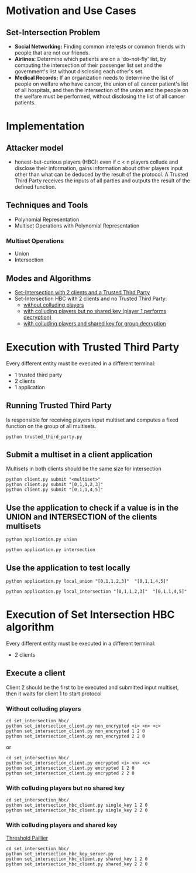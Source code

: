 # Motivation and Use Cases
## Set-Intersection Problem
* **Social Networking:** Finding common interests or common friends with people that are not our friends.
* **Airlines:** Determine which patients are on a 'do-not-fly' list, by computing the intersection of their passenger list set and the government's list without disclosing each other's set.
* **Medical Records:** If an organization needs to determine the list of people on welfare who have cancer, the union of all cancer patient's list of all hospitals, and then the intersection of the union and the people on the welfare must be performed, without disclosing the list of all cancer patients.


# Implementation
## Attacker model
* honest-but-curious players (HBC): even if c < n players collude and disclose their information, gains information about other players input other than what can be deduced by the result of the protocol. A Trusted Third Party receives the inputs of all parties and outputs the result of the defined function.

## Techniques and Tools
* Polynomial Representation
* Multiset Operations with Polynomial Representation

### Multiset Operations
* Union
* Intersection

## Modes and Algorithms
* [Set-Intersection with 2 clients and a Trusted Third Party](#execution-with-trusted-third-party)
* Set-Intersection HBC with 2 clients and no Trusted Third Party:
    * [without colluding players](#without-colluding-players)
    * [with colluding players but no shared key (player 1 performs decryption)](#with-colluding-players-but-no-shared-key)
    * [with colluding players and shared key for group decryption](#with-colluding-players-and-shared-key)


# Execution with Trusted Third Party
Every different entity must be executed in a different terminal:
* 1 trusted third party
* 2 clients
* 1 application

## Running Trusted Third Party
Is responsible for receiving players input multiset and computes a fixed function on the group of all multisets.
```
python trusted_third_party.py
```

## Submit a multiset in a client application
Multisets in both clients should be the same size for intersection
```
python client.py submit "<multiset>"
python client.py submit "[0,1,1,2,3]"
python client.py submit "[0,1,1,4,5]"
```

## Use the application to check if a value is in the UNION and INTERSECTION of the clients multisets
```
python application.py union

python application.py intersection
```

## Use the application to test locally
```
python application.py local_union "[0,1,1,2,3]"  "[0,1,1,4,5]"

python application.py local_intersection "[0,1,1,2,3]"  "[0,1,1,4,5]"
```

# Execution of Set Intersection HBC algorithm
Every different entity must be executed in a different terminal:
* 2 clients

## Execute a client
Client 2 should be the first to be executed and submitted input multiset, then it waits for client 1 to start protocol

### Without colluding players
```
cd set_intersection_hbc/
python set_intersection_client.py non_encrypted <i> <n> <c>
python set_intersection_client.py non_encrypted 1 2 0
python set_intersection_client.py non_encrypted 2 2 0
```
or
```
cd set_intersection_hbc/
python set_intersection_client.py encrypted <i> <n> <c>
python set_intersection_client.py encrypted 1 2 0
python set_intersection_client.py encrypted 2 2 0
```

### With colluding players but no shared key
```
cd set_intersection_hbc/
python set_intersection_hbc_client.py single_key 1 2 0
python set_intersection_hbc_client.py single_key 2 2 0
```

### With colluding players and shared key
[Threshold Paillier](https://coderzcolumn.com/tutorials/python/threshold-paillier)
```
cd set_intersection_hbc/
python set_intersection_hbc_key_server.py
python set_intersection_hbc_client.py shared_key 1 2 0
python set_intersection_hbc_client.py shared_key 2 2 0
```